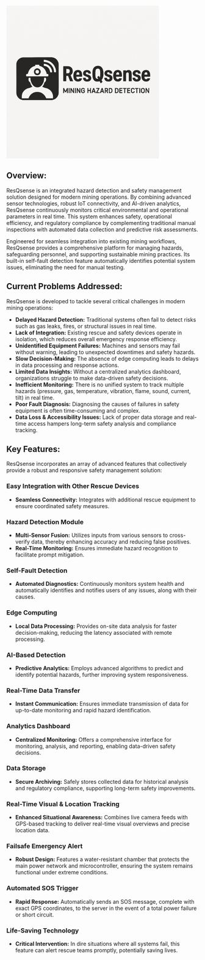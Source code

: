 
<img src="static/ResQsense_logo.png" alt="ResQsense" width="400  ">

## Overview:
ResQsense is an integrated hazard detection and safety management solution designed for modern mining operations. By combining advanced sensor technologies, robust IoT connectivity, and AI-driven analytics, ResQsense continuously monitors critical environmental and operational parameters in real time. This system enhances safety, operational efficiency, and regulatory compliance by complementing traditional manual inspections with automated data collection and predictive risk assessments.

Engineered for seamless integration into existing mining workflows, ResQsense provides a comprehensive platform for managing hazards, safeguarding personnel, and supporting sustainable mining practices. Its built-in self-fault detection feature automatically identifies potential system issues, eliminating the need for manual testing.

## Current Problems Addressed:
ResQsense is developed to tackle several critical challenges in modern mining operations:

- **Delayed Hazard Detection:** Traditional systems often fail to detect risks such as gas leaks, fires, or structural issues in real time.
- **Lack of Integration:** Existing rescue and safety devices operate in isolation, which reduces overall emergency response efficiency.
- **Unidentified Equipment Failures:** Machines and sensors may fail without warning, leading to unexpected downtimes and safety hazards.
- **Slow Decision-Making:** The absence of edge computing leads to delays in data processing and response actions.
- **Limited Data Insights:** Without a centralized analytics dashboard, organizations struggle to make data-driven safety decisions.
- **Inefficient Monitoring:** There is no unified system to track multiple hazards (pressure, gas, temperature, vibration, flame, sound, current, tilt) in real time.
- **Poor Fault Diagnosis:** Diagnosing the causes of failures in safety equipment is often time-consuming and complex.
- **Data Loss & Accessibility Issues:** Lack of proper data storage and real-time access hampers long-term safety analysis and compliance tracking.

## Key Features:
ResQsense incorporates an array of advanced features that collectively provide a robust and responsive safety management solution:

### Easy Integration with Other Rescue Devices
- **Seamless Connectivity:** Integrates with additional rescue equipment to ensure coordinated safety measures.

### Hazard Detection Module
- **Multi-Sensor Fusion:** Utilizes inputs from various sensors to cross-verify data, thereby enhancing accuracy and reducing false positives.
- **Real-Time Monitoring:** Ensures immediate hazard recognition to facilitate prompt mitigation.

### Self-Fault Detection
- **Automated Diagnostics:** Continuously monitors system health and automatically identifies and notifies users of any issues, along with their causes.

### Edge Computing
- **Local Data Processing:** Provides on-site data analysis for faster decision-making, reducing the latency associated with remote processing.

### AI-Based Detection
- **Predictive Analytics:** Employs advanced algorithms to predict and identify potential hazards, further improving system responsiveness.

### Real-Time Data Transfer
- **Instant Communication:** Ensures immediate transmission of data for up-to-date monitoring and rapid hazard identification.

### Analytics Dashboard
- **Centralized Monitoring:** Offers a comprehensive interface for monitoring, analysis, and reporting, enabling data-driven safety decisions.

### Data Storage
- **Secure Archiving:** Safely stores collected data for historical analysis and regulatory compliance, supporting long-term safety improvements.

### Real-Time Visual & Location Tracking
- **Enhanced Situational Awareness:** Combines live camera feeds with GPS-based tracking to deliver real-time visual overviews and precise location data.

### Failsafe Emergency Alert
- **Robust Design:** Features a water-resistant chamber that protects the main power network and microcontroller, ensuring the system remains functional under extreme conditions.

### Automated SOS Trigger
- **Rapid Response:** Automatically sends an SOS message, complete with exact GPS coordinates, to the server in the event of a total power failure or short circuit.

### Life-Saving Technology
- **Critical Intervention:** In dire situations where all systems fail, this feature can alert rescue teams promptly, potentially saving lives.

